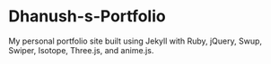 # Dhanush-s-Portfolio
My personal portfolio site built using Jekyll with Ruby, jQuery, Swup, Swiper, Isotope, Three.js, and anime.js. 
